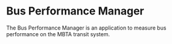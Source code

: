 # Bus Performance Manager

The Bus Performance Manager is an application to measure bus performance on the MBTA transit system.
